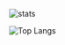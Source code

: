 ![stats](https://github-readme-stats.vercel.app/api?username=drkbal0&theme=dark&show_icons=true)

![Top Langs](https://github-readme-stats-three-psi-74.vercel.app/api/top-langs?username=drkbal0)
